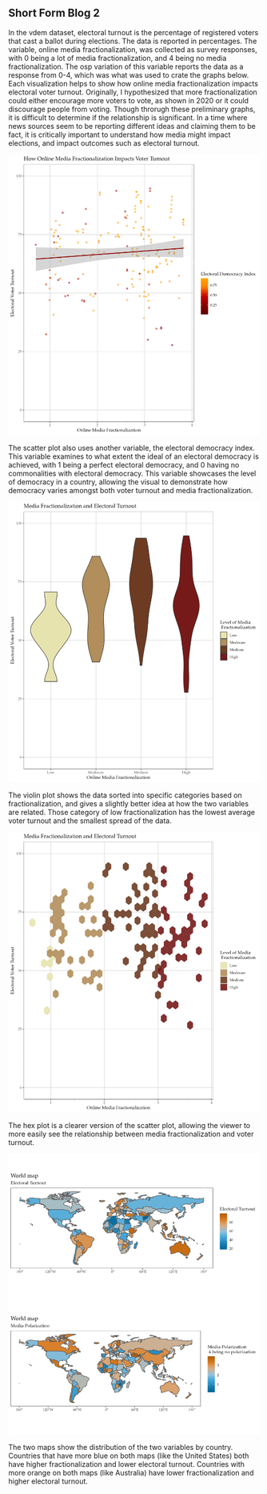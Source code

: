 ## Short Form Blog 2

In the vdem dataset, electoral turnout is the percentage of registered voters that cast a ballot during elections. The data is reported in percentages. The variable, online media fractionalization, was collected as survey responses, with 0 being a lot of media fractionalization, and 4 being no media fractionalization. The osp variation of this variable reports the data as a response from 0-4, which was what was used to crate the graphs below. Each visualization helps to show how online media fractionalization impacts electoral voter turnout. Originally, I hypothesized that more fractionalization could either encourage more voters to vote, as shown in 2020 or it could discourage people from voting. Though throrugh these preliminary graphs, it is difficult to determine if the relationship is significant. In a time where news sources seem to be reporting different ideas and claiming them to be fact, it is critically important to understand how media might impact elections, and impact outcomes such as electoral turnout. 

![This graph is a scatter plot.png](https://github.com/harrisonisrael/data_viz_390/blob/main/pointplot.png)

The scatter plot also uses another variable, the electoral democracy index. This variable examines to what extent the ideal of an electoral democracy is achieved, with 1 being a perfect electoral democracy, and 0 having no commonalities with electoral democracy. This variable showcases the level of democracy in a country, allowing the visual to demonstrate how democracy varies amongst both voter turnout and media fractionalization.

![This graph is a violin plot.png](https://github.com/harrisonisrael/data_viz_390/blob/main/violin_plot.png)

The violin plot shows the data sorted into specific categories based on fractionalization, and gives a slightly better idea at how the two variables are related. Those category of low fractionalization has the lowest average voter turnout and the smallest spread of the data. 

![This graph is a hex plot.png](https://github.com/harrisonisrael/data_viz_390/blob/main/hexgrid.png)

The hex plot is a clearer version of the scatter plot, allowing the viewer to more easily see the relationship between media fractionalization and voter turnout.

![This graph is a map.png](https://github.com/harrisonisrael/data_viz_390/blob/main/mapimage.png)

The two maps show the distribution of the two variables by country. Countries that have more blue on both maps (like the United States) both have higher fractionalization and lower electoral turnout. Countries with more orange on both maps (like Australia) have lower fractionalization and higher electoral turnout. 
